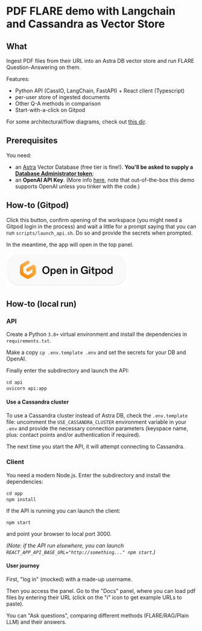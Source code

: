 # PDF FLARE demo with Langchain and Cassandra as Vector Store

## What

Ingest PDF files from their URL into an Astra DB vector store
and run FLARE Question-Answering on them.

Features:

- Python API (CassIO, LangChain, FastAPI) + React client (Typescript)
- per-user store of ingested documents
- Other Q-A methods in comparison
- Start-with-a-click on Gitpod

For some architectural/flow diagrams, check out [this dir](images/diagrams).

## Prerequisites

You need:

- an [Astra](https://astra.datastax.com) Vector Database (free tier is fine!). **You'll be asked to supply a [Database Administrator token](https://awesome-astra.github.io/docs/pages/astra/create-token/#c-procedure)**;
- an **OpenAI API Key**. (More info [here](https://cassio.org/start_here/#llm-access), note that out-of-the-box this demo supports OpenAI unless you tinker with the code.)

## How-to (Gitpod)

Click this button, confirm opening of the workspace
(you might need a Gitpod login in the process) and wait a little
for a prompt saying that you can run `scripts/launch_api.sh`.
Do so and provide the secrets when prompted.

In the meantime, the app will open in the top panel.

<a href="https://gitpod.io/#https://github.com/cassioml/langchain-flare-pdf-qa-demo"><img src="images/open_in_gitpod.svg" /></a>

## How-to (local run)

### API

Create a Python `3.8+` virtual environment and install
the dependencies in `requirements.txt`.

Make a copy `cp .env.template .env` and set the secrets for your DB and OpenAI.

Finally enter the subdirectory and launch the API:

```
cd api
uvicorn api:app
```

#### Use a Cassandra cluster

To use a Cassandra cluster instead of Astra DB, check the `.env.template` file:
uncomment the `USE_CASSANDRA_CLUSTER` environment variable in your `.env`
and provide the necessary connection parameters (keyspace name, plus:
contact points and/or authentication if required).

The next time you start the API, it will attempt connecting to Cassandra.

### Client

You need a modern Node.js. Enter the subdirectory and install the dependencies:

```
cd app
npm install
```

If the API is running you can launch the client:

```
npm start
```

and point your browser to local port 3000.

_(Note: if the API run elsewhere, you can launch `REACT_APP_API_BASE_URL="http://something..." npm start`.)_

#### User journey

First, "log in" (mocked) with a made-up username.

Then you access the panel. Go to the "Docs" panel, where you can load pdf files
by entering their URL (click on the "i" icon to get example URLs to paste).

You can "Ask questions", comparing different methods (FLARE/RAG/Plain LLM) and
their answers.
